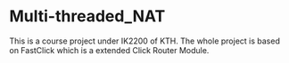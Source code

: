 # Multi-threaded_NAT
This is a course project under IK2200 of KTH. The whole project is based on FastClick which is a extended Click Router Module.
